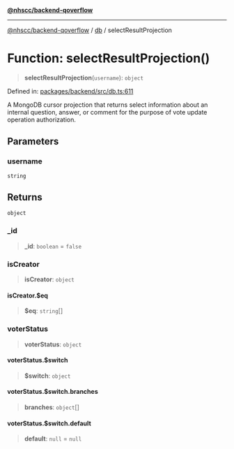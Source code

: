 [**@nhscc/backend-qoverflow**](../../README.md)

***

[@nhscc/backend-qoverflow](../../README.md) / [db](../README.md) / selectResultProjection

# Function: selectResultProjection()

> **selectResultProjection**(`username`): `object`

Defined in: [packages/backend/src/db.ts:611](https://github.com/nhscc/qoverflow.api.hscc.bdpa.org/blob/f5ce596891ef5639d9d2800df6d35c0e862108c3/packages/backend/src/db.ts#L611)

A MongoDB cursor projection that returns select information about an internal
question, answer, or comment for the purpose of vote update operation
authorization.

## Parameters

### username

`string`

## Returns

`object`

### \_id

> **\_id**: `boolean` = `false`

### isCreator

> **isCreator**: `object`

#### isCreator.$eq

> **$eq**: `string`[]

### voterStatus

> **voterStatus**: `object`

#### voterStatus.$switch

> **$switch**: `object`

#### voterStatus.$switch.branches

> **branches**: `object`[]

#### voterStatus.$switch.default

> **default**: `null` = `null`
